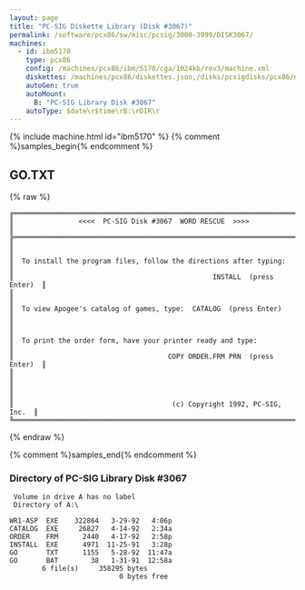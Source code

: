 ```yaml
---
layout: page
title: "PC-SIG Diskette Library (Disk #3067)"
permalink: /software/pcx86/sw/misc/pcsig/3000-3999/DISK3067/
machines:
  - id: ibm5170
    type: pcx86
    config: /machines/pcx86/ibm/5170/cga/1024kb/rev3/machine.xml
    diskettes: /machines/pcx86/diskettes.json,/disks/pcsigdisks/pcx86/diskettes.json
    autoGen: true
    autoMount:
      B: "PC-SIG Library Disk #3067"
    autoType: $date\r$time\rB:\rDIR\r
---
```


{% include machine.html id="ibm5170" %}
{% comment %}samples_begin{% endcomment %}

## GO.TXT

{% raw %}
```
╔═════════════════════════════════════════════════════════════════════════╗
║                <<<<  PC-SIG Disk #3067  WORD RESCUE  >>>>               ║
╠═════════════════════════════════════════════════════════════════════════╣
║                                                                         ║
║  To install the program files, follow the directions after typing:      ║
║                                                 INSTALL  (press Enter)  ║
║                                                                         ║
║  To view Apogee's catalog of games, type:  CATALOG  (press Enter)       ║
║                                                                         ║
║  To print the order form, have your printer ready and type:             ║
║                                      COPY ORDER.FRM PRN  (press Enter)  ║
║                                                                         ║
║                                                                         ║
║                                       (c) Copyright 1992, PC-SIG, Inc.  ║
╚═════════════════════════════════════════════════════════════════════════╝
```
{% endraw %}

{% comment %}samples_end{% endcomment %}

### Directory of PC-SIG Library Disk #3067

     Volume in drive A has no label
     Directory of A:\

    WR1-ASP  EXE    322864   3-29-92   4:06p
    CATALOG  EXE     26827   4-14-92   2:34a
    ORDER    FRM      2440   4-17-92   2:58p
    INSTALL  EXE      4971  11-25-91   3:28p
    GO       TXT      1155   5-28-92  11:47a
    GO       BAT        38   1-31-91  12:58a
            6 file(s)     358295 bytes
                               0 bytes free

